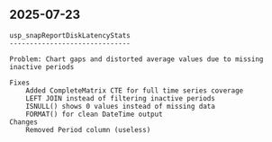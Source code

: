 
2025-07-23
--------------

    usp_snapReportDiskLatencyStats
    ------------------------------

    Problem: Chart gaps and distorted average values due to missing inactive periods

    Fixes
        Added CompleteMatrix CTE for full time series coverage
        LEFT JOIN instead of filtering inactive periods
        ISNULL() shows 0 values instead of missing data
        FORMAT() for clean DateTime output
    Changes
        Removed Period column (useless)
